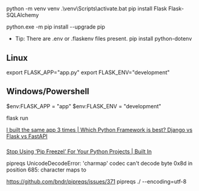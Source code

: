 #  #

python -m venv venv
.\venv\Scripts\activate.bat
pip install Flask Flask-SQLAlchemy

python.exe -m pip install --upgrade pip

* Tip: There are .env or .flaskenv files present.   pip install python-dotenv

## Linux ##
export FLASK_APP="app.py"
export FLASK_ENV="development"
## Windows/Powershell ##
$env:FLASK_APP = "app"
$env:FLASK_ENV = "development"

flask run

[I built the same app 3 times | Which Python Framework is best? Django vs Flask vs FastAPI](https://youtu.be/3vfum74ggHE?t=192)


### ###

[Stop Using ‘Pip Freezel’ For Your Python Projects | Built In](https://builtin.com/software-engineering-perspectives/pip-freeze)

pipreqs
UnicodeDecodeError: 'charmap' codec can't decode byte 0x8d in position 685: character maps to <undefined>

https://github.com/bndr/pipreqs/issues/371
pipreqs ./ --encoding=utf-8

